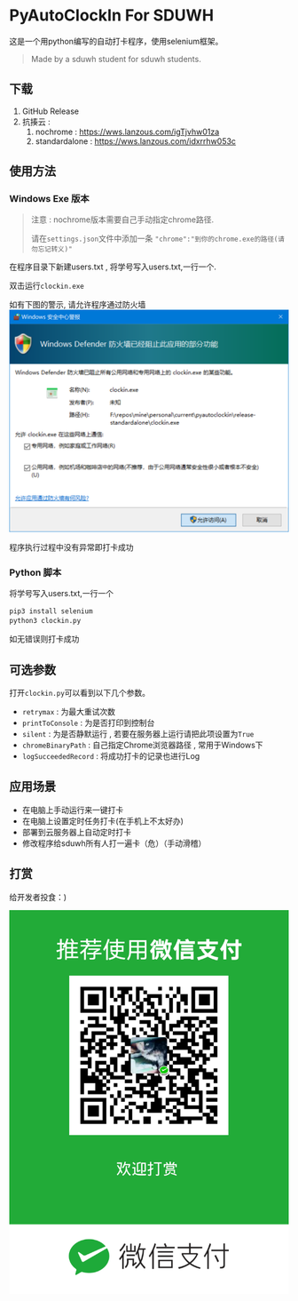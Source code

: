 # PyAutoClockIn For SDUWH

这是一个用python编写的自动打卡程序，使用selenium框架。
> Made by a sduwh student for sduwh students.

## 下载

1. GitHub Release
2. 抗揍云 : 
   1. nochrome : https://wws.lanzous.com/igTjvhw01za
   2. standardalone : https://wws.lanzous.com/idxrrhw053c

## 使用方法

### Windows Exe 版本

> 注意 : 
> nochrome版本需要自己手动指定chrome路径.
> 
> 请在`settings.json`文件中添加一条
> `"chrome":"到你的chrome.exe的路径(请勿忘记转义)"`

在程序目录下新建users.txt , 将学号写入users.txt,一行一个.

双击运行`clockin.exe`

如有下图的警示, 请允许程序通过防火墙
![允许程序通过防火墙](alert.png)

程序执行过程中没有异常即打卡成功
### Python 脚本

将学号写入users.txt,一行一个

```bash
pip3 install selenium
python3 clockin.py
```

如无错误则打卡成功

## 可选参数

打开`clockin.py`可以看到以下几个参数。

- `retrymax` : 为最大重试次数
- `printToConsole` : 为是否打印到控制台
- `silent` : 为是否静默运行 , 若要在服务器上运行请把此项设置为`True`
- `chromeBinaryPath` : 自己指定Chrome浏览器路径 , 常用于Windows下
- `logSucceededRecord` : 将成功打卡的记录也进行Log

## 应用场景

- 在电脑上手动运行来一键打卡
- 在电脑上设置定时任务打卡(在手机上不太好办)
- 部署到云服务器上自动定时打卡
- 修改程序给sduwh所有人打一遍卡（危）（手动滑稽）

## 打赏

给开发者投食：)

![打赏](sponsor-qrcode.png)